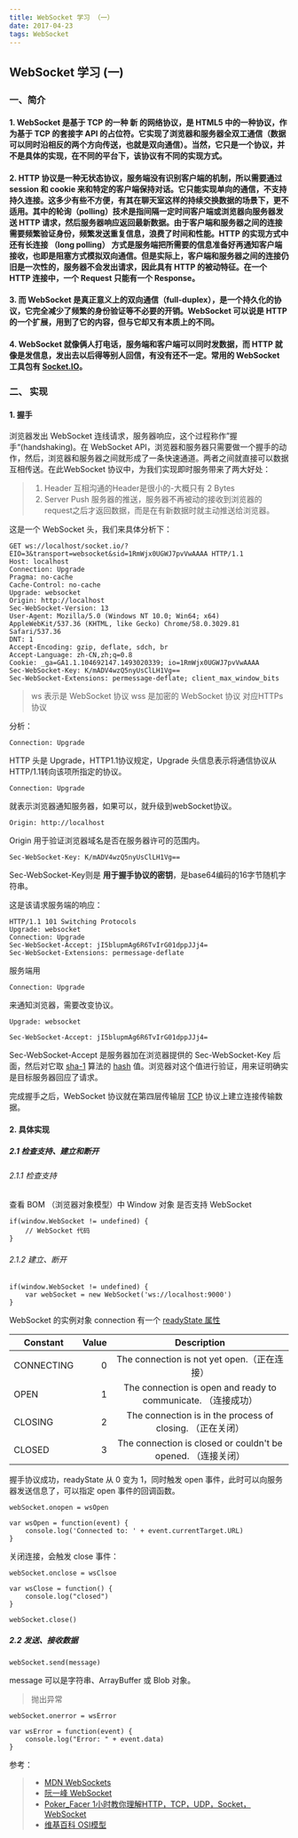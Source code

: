```yaml
---
title: WebSocket 学习 （一）
date: 2017-04-23
tags: WebSocket
---
```

## WebSocket 学习 (一)
### 一、简介
#### 1. WebSocket 是基于 TCP 的一种 **新** 的网络协议，是 HTML5 中的一种协议，作为基于 TCP 的套接字 API 的占位符。它实现了浏览器和服务器全双工通信（数据可以同时沿相反的两个方向传送，也就是双向通信）。当然，它只是一个协议，并不是具体的实现，在不同的平台下，该协议有不同的实现方式。
#### 2. HTTP 协议是一种无状态协议，服务端没有识别客户端的机制，所以需要通过 session 和 cookie 来和特定的客户端保持对话。它只能实现单向的通信，不支持持久连接。这多少有些不方便，有其在聊天室这样的持续交换数据的场景下，更不适用。其中的轮询（polling）技术是指间隔一定时间客户端或浏览器向服务器发送 HTTP 请求，然后服务器响应返回最新数据。由于客户端和服务器之间的连接需要频繁验证身份，频繁发送重复信息，浪费了时间和性能。HTTP 的实现方式中还有长连接 （long polling） 方式是服务端把所需要的信息准备好再通知客户端接收，也即是阻塞方式模拟双向通信。但是实际上，客户端和服务器之间的连接仍旧是一次性的，服务器不会发出请求，因此具有 HTTP 的被动特征。在一个 HTTP 连接中，一个 Request 只能有一个 Response。
#### 3. 而 WebSocket 是真正意义上的双向通信（full-duplex），是一个持久化的协议，它完全减少了频繁的身份验证等不必要的开销。WebSocket 可以说是 HTTP 的一个扩展，用到了它的内容，但与它却又有本质上的不同。
#### 4. WebSocket 就像俩人打电话，服务端和客户端可以同时发数据，而 HTTP 就像是发信息，发出去以后得等别人回信，有没有还不一定。常用的 WebSocket 工具包有 [Socket.IO](https://socket.io/)。
### 二、 实现
#### 1. 握手
浏览器发出  WebSocket  连线请求，服务器响应，这个过程称作”握手“(handshaking)。在 WebSocket API，浏览器和服务器只需要做一个握手的动作，然后，浏览器和服务器之间就形成了一条快速通道。两者之间就直接可以数据互相传送。在此WebSocket 协议中，为我们实现即时服务带来了两大好处：
> 1. Header
互相沟通的Header是很小的-大概只有 2 Bytes
>2. Server Push
服务器的推送，服务器不再被动的接收到浏览器的request之后才返回数据，而是在有新数据时就主动推送给浏览器。

这是一个 WebSocket 头，我们来具体分析下：
```
GET ws://localhost/socket.io/?EIO=3&transport=websocket&sid=1RmWjx0UGWJ7pvVwAAAA HTTP/1.1
Host: localhost
Connection: Upgrade
Pragma: no-cache
Cache-Control: no-cache
Upgrade: websocket
Origin: http://localhost
Sec-WebSocket-Version: 13
User-Agent: Mozilla/5.0 (Windows NT 10.0; Win64; x64) AppleWebKit/537.36 (KHTML, like Gecko) Chrome/58.0.3029.81 Safari/537.36
DNT: 1
Accept-Encoding: gzip, deflate, sdch, br
Accept-Language: zh-CN,zh;q=0.8
Cookie: _ga=GA1.1.104692147.1493020339; io=1RmWjx0UGWJ7pvVwAAAA
Sec-WebSocket-Key: K/mADV4wzQ5nyUsClLH1Vg==
Sec-WebSocket-Extensions: permessage-deflate; client_max_window_bits
```

> ws 表示是 WebSocket 协议
wss 是加密的 WebSocket 协议 对应HTTPs 协议

分析：
```
Connection: Upgrade
```

HTTP 头是 Upgrade，HTTP1.1协议规定，Upgrade 头信息表示将通信协议从HTTP/1.1转向该项所指定的协议。
```
Connection: Upgrade
```

就表示浏览器通知服务器，如果可以，就升级到webSocket协议。
```
Origin: http://localhost
```

Origin 用于验证浏览器域名是否在服务器许可的范围内。
```
Sec-WebSocket-Key: K/mADV4wzQ5nyUsClLH1Vg==
```

Sec-WebSocket-Key则是 **用于握手协议的密钥**，是base64编码的16字节随机字符串。

这是该请求服务端的响应：
```
HTTP/1.1 101 Switching Protocols
Upgrade: websocket
Connection: Upgrade
Sec-WebSocket-Accept: jI5blupmAg6R6TvIrG01dppJJj4=
Sec-WebSocket-Extensions: permessage-deflate
```

服务端用
```
Connection: Upgrade
```

来通知浏览器，需要改变协议。
```
Upgrade: websocket
```

```
Sec-WebSocket-Accept: jI5blupmAg6R6TvIrG01dppJJj4=
```

Sec-WebSocket-Accept 是服务器加在浏览器提供的 Sec-WebSocket-Key 后面，然后对它取 [sha-1](https://zh.wikipedia.org/zh/SHA-1) 算法的 [hash](https://zh.wikipedia.org/zh-hans/%E5%93%88%E5%B8%8C%E8%A1%A8) 值。浏览器对这个值进行验证，用来证明确实是目标服务器回应了请求。

完成握手之后，WebSocket 协议就在第四层传输层 [TCP](https://zh.wikipedia.org/wiki/%E4%BC%A0%E8%BE%93%E6%8E%A7%E5%88%B6%E5%8D%8F%E8%AE%AE) 协议上建立连接传输数据。

#### 2. 具体实现
##### 2.1 检查支持、建立和断开
###### 2.1.1 检查支持
查看 BOM （浏览器对象模型）中 Window 对象 是否支持 WebSocket

```
if(window.WebSocket != undefined) {
	// WebSocket 代码
}
```

###### 2.1.2 建立、断开

```
if(window.WebSocket != undefined) {
	var webSocket = new WebSocket('ws://localhost:9000')
}
```

WebSocket 的实例对象 connection 有一个 [readyState 属性](https://developer.mozilla.org/en-US/docs/Web/API/WebSocket)

| Constant	| Value |	Description |
| ------- | ----: | :----: |
| CONNECTING |	0 |	The connection is not yet open.（正在连接）|
| OPEN | 1 | The connection is open and ready to communicate. （连接成功）|
| CLOSING |	2	| The connection is in the process of closing. （正在关闭）|
| CLOSED |	3	| The connection is closed or couldn't be opened. （连接关闭）|

握手协议成功，readyState 从 0 变为 1，同时触发 open 事件，此时可以向服务器发送信息了，可以指定 open 事件的回调函数。

```
webSocket.onopen = wsOpen

var wsOpen = function(event) {
	console.log('Connected to: ' + event.currentTarget.URL)
}
```

关闭连接，会触发 close 事件：
```
webSocket.onclose = wsClsoe

var wsClose = function() {
	console.log("closed")
}

webSocket.close()
```

##### 2.2 发送、接收数据
```
webSocket.send(message)
```

message 可以是字符串、ArrayBuffer 或 Blob 对象。
>抛出异常

```
webSocket.onerror = wsError

var wsError = function(event) {
	console.log("Error: " + event.data)
}
```


参考：
> * [MDN WebSockets](https://developer.mozilla.org/en-US/docs/Web/API/WebSockets_API)
> * [阮一峰 WebSocket](http://javascript.ruanyifeng.com/htmlapi/websocket.html)
> * [Poker_Facer 1小时教你理解HTTP，TCP，UDP，Socket，WebSocket](http://www.jianshu.com/p/42260a2575f8)
> * [维基百科 OSI模型](https://zh.wikipedia.org/wiki/OSI%E6%A8%A1%E5%9E%8B)